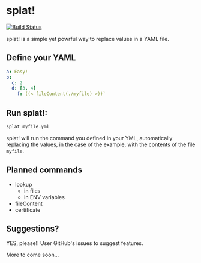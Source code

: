 # splat!

[![Build Status](https://travis-ci.org/eljuanchosf/splat.svg?branch=master)](https://travis-ci.org/eljuanchosf/splat)

splat! is a simple yet powrful way to replace values in a YAML file.

## Define your YAML

```yaml
a: Easy!
b:
  c: 2
  d: [3, 4]
    f: ((< fileContent(./myfile) >))`
```

## Run splat!:

```sh
splat myfile.yml
```

splat! will run the command you defined in your YML, automatically replacing the values, in the case of the example, with the contents of the file `myfile`.

## Planned commands

* lookup
  * in files
  * in ENV variables
* fileContent
* certificate

## Suggestions?

YES, please!!
User GitHub's issues to suggest features.

More to come soon...

